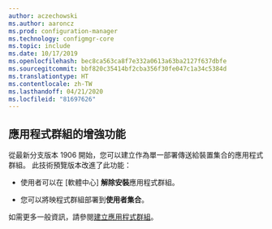 ```yaml
---
author: aczechowski
ms.author: aaroncz
ms.prod: configuration-manager
ms.technology: configmgr-core
ms.topic: include
ms.date: 10/17/2019
ms.openlocfilehash: bec8ca563ca8f7e332a0613a63ba2127f637dbfe
ms.sourcegitcommit: bbf820c35414bf2cba356f30fe047c1a34c5384d
ms.translationtype: HT
ms.contentlocale: zh-TW
ms.lasthandoff: 04/21/2020
ms.locfileid: "81697626"
---
```

## <a name="improvements-to-application-groups"></a><a name="bkmk_appgrp"></a> 應用程式群組的增強功能

<!--4760058-->

從最新分支版本 1906 開始，您可以建立作為單一部署傳送給裝置集合的應用程式群組。 此技術預覽版本改進了此功能：

- 使用者可以在 [軟體中心] **解除安裝**應用程式群組。

- 您可以將映程式群組部署到**使用者集合**。

如需更多一般資訊，請參閱[建立應用程式群組](../../../../../apps/deploy-use/create-app-groups.md)。
